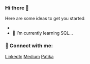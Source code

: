 ### Hi there 👋



Here are some ideas to get you started:

-
- 🌱 I’m currently learning SQL...




### 📩 Connect with me:

[LinkedIn](https://www.linkedin.com/in/rkymtc/)
[Medium](https://medium.com/@rkymtc/)
[Patika](https://app.patika.dev/rkymtc/)
